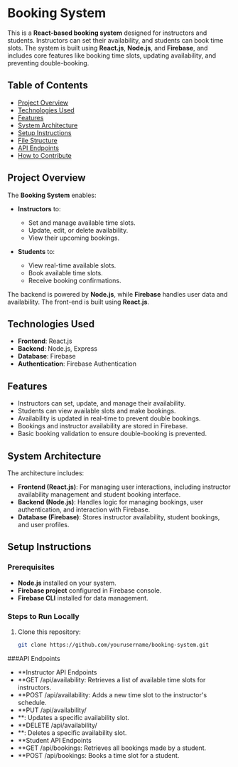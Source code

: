 # Booking System

This is a **React-based booking system** designed for instructors and students. Instructors can set their availability, and students can book time slots. The system is built using **React.js**, **Node.js**, and **Firebase**, and includes core features like booking time slots, updating availability, and preventing double-booking.

## Table of Contents
- [Project Overview](#project-overview)
- [Technologies Used](#technologies-used)
- [Features](#features)
- [System Architecture](#system-architecture)
- [Setup Instructions](#setup-instructions)
- [File Structure](#file-structure)
- [API Endpoints](#api-endpoints)
- [How to Contribute](#how-to-contribute)

## Project Overview

The **Booking System** enables:
- **Instructors** to:
  - Set and manage available time slots.
  - Update, edit, or delete availability.
  - View their upcoming bookings.

- **Students** to:
  - View real-time available slots.
  - Book available time slots.
  - Receive booking confirmations.

The backend is powered by **Node.js**, while **Firebase** handles user data and availability. The front-end is built using **React.js**.

## Technologies Used
- **Frontend**: React.js
- **Backend**: Node.js, Express
- **Database**: Firebase
- **Authentication**: Firebase Authentication

## Features
- Instructors can set, update, and manage their availability.
- Students can view available slots and make bookings.
- Availability is updated in real-time to prevent double bookings.
- Bookings and instructor availability are stored in Firebase.
- Basic booking validation to ensure double-booking is prevented.

## System Architecture

The architecture includes:
- **Frontend (React.js)**: For managing user interactions, including instructor availability management and student booking interface.
- **Backend (Node.js)**: Handles logic for managing bookings, user authentication, and interaction with Firebase.
- **Database (Firebase)**: Stores instructor availability, student bookings, and user profiles.

## Setup Instructions

### Prerequisites
- **Node.js** installed on your system.
- **Firebase project** configured in Firebase console.
- **Firebase CLI** installed for data management.

### Steps to Run Locally
1. Clone this repository:
   ```bash
   git clone https://github.com/yourusername/booking-system.git

###API Endpoints
- **Instructor API Endpoints
- **GET /api/availability: Retrieves a list of available time slots for instructors.
- **POST /api/availability: Adds a new time slot to the instructor's schedule.
- **PUT /api/availability/
- **: Updates a specific availability slot.
- **DELETE /api/availability/
- **: Deletes a specific availability slot.
- **Student API Endpoints
- **GET /api/bookings: Retrieves all bookings made by a student.
- **POST /api/bookings: Books a time slot for a student.
